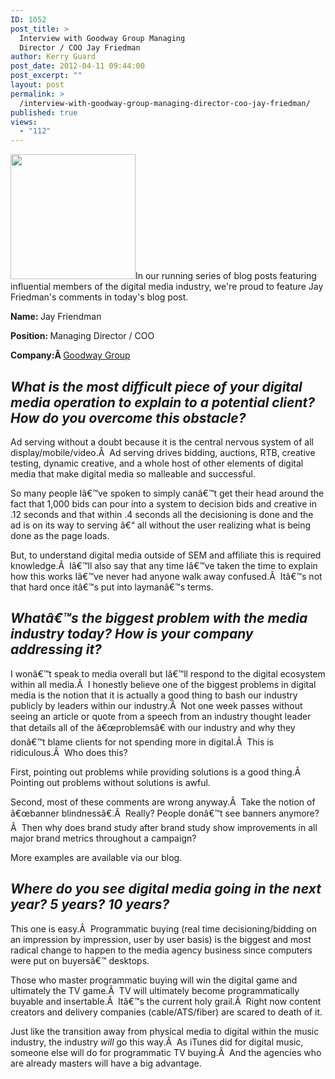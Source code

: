 ```yaml
---
ID: 1052
post_title: >
  Interview with Goodway Group Managing
  Director / COO Jay Friedman
author: Kerry Guard
post_date: 2012-04-11 09:44:00
post_excerpt: ""
layout: post
permalink: >
  /interview-with-goodway-group-managing-director-coo-jay-friedman/
published: true
views:
  - "112"
---
```

<img class="alignleft size-full wp-image-1053" title="jay friedman goodway group COO" src="http://mkgmediagroup.com/wp-content/uploads/2012/04/jay-friedman-goodway-group-COO.jpeg" alt="" width="200" height="200" />In our running series of blog posts featuring influential members of the digital media industry, we're proud to feature Jay Friedman's comments in today's blog post.

<strong>Name: </strong>Jay Friendman

<strong>Position: </strong>Managing Director / COO

<strong>Company:Â </strong><a href="http://www.goodwaygroup.com/" target="_blank">Goodway Group</a>
<h2></h2>
<h2><em>What is the most difficult piece of your digital media operation to explain to a potential client? How do you overcome this obstacle?</em></h2>
Ad serving without a doubt because it is the central nervous system of all display/mobile/video.Â  Ad serving drives bidding, auctions, RTB, creative testing, dynamic creative, and a whole host of other elements of digital media that make digital media so malleable and successful.

So many people Iâ€™ve spoken to simply canâ€™t get their head around the fact that 1,000 bids can pour into a system to decision bids and creative in .12 seconds and that within .4 seconds all the decisioning is done and the ad is on its way to serving â€“ all without the user realizing what is being done as the page loads.

But, to understand digital media outside of SEM and affiliate this is required knowledge.Â  Iâ€™ll also say that any time Iâ€™ve taken the time to explain how this works Iâ€™ve never had anyone walk away confused.Â  Itâ€™s not that hard once itâ€™s put into laymanâ€™s terms.
<h2><em>Whatâ€™s the biggest problem with the media industry today? How is your company addressing it?</em></h2>
I wonâ€™t speak to media overall but Iâ€™ll respond to the digital ecosystem within all media.Â  I honestly believe one of the biggest problems in digital media is the notion that it is actually a good thing to bash our industry publicly by leaders within our industry.Â  Not one week passes without seeing an article or quote from a speech from an industry thought leader that details all of the â€œproblemsâ€ with our industry and why they donâ€™t blame clients for not spending more in digital.Â  This is ridiculous.Â  Who does this?

First, pointing out problems while providing solutions is a good thing.Â  Pointing out problems without solutions is awful.

Second, most of these comments are wrong anyway.Â  Take the notion of â€œbanner blindnessâ€.Â  Really? People donâ€™t see banners anymore?Â  Then why does brand study after brand study show improvements in all major brand metrics throughout a campaign?

More examples are available via our blog.
<h2><em>Where do you see digital media going in the next year? 5 years? 10 years?</em></h2>
This one is easy.Â  Programmatic buying (real time decisioning/bidding on an impression by impression, user by user basis) is the biggest and most radical change to happen to the media agency business since computers were put on buyersâ€™ desktops.

Those who master programmatic buying will win the digital game and ultimately the TV game.Â  TV will ultimately become programmatically buyable and insertable.Â  Itâ€™s the current holy grail.Â  Right now content creators and delivery companies (cable/ATS/fiber) are scared to death of it.

Just like the transition away from physical media to digital within the music industry, the industry <em>will</em> go this way.Â  As iTunes did for digital music, someone else will do for programmatic TV buying.Â  And the agencies who are already masters will have a big advantage.